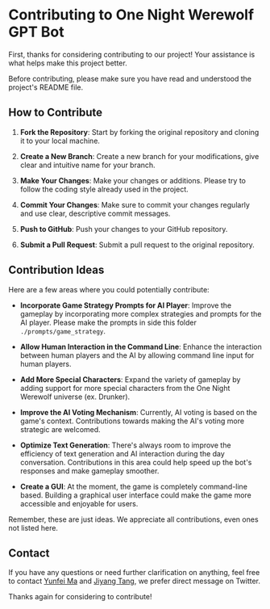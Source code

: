 # Contributing to One Night Werewolf GPT Bot

First, thanks for considering contributing to our project! Your assistance is what helps make this project better. 

Before contributing, please make sure you have read and understood the project's README file.

## How to Contribute

1. **Fork the Repository**: Start by forking the original repository and cloning it to your local machine.

2. **Create a New Branch**: Create a new branch for your modifications, give clear and intuitive name for your branch. 

3. **Make Your Changes**: Make your changes or additions. Please try to follow the coding style already used in the project.

4. **Commit Your Changes**: Make sure to commit your changes regularly and use clear, descriptive commit messages.

5. **Push to GitHub**: Push your changes to your GitHub repository.

6. **Submit a Pull Request**: Submit a pull request to the original repository.

## Contribution Ideas

Here are a few areas where you could potentially contribute:

- **Incorporate Game Strategy Prompts for AI Player**: Improve the gameplay by incorporating more complex strategies and prompts for the AI player. Please make the prompts in side this folder `./prompts/game_strategy`.

- **Allow Human Interaction in the Command Line**: Enhance the interaction between human players and the AI by allowing command line input for human players.

- **Add More Special Characters**: Expand the variety of gameplay by adding support for more special characters from the One Night Werewolf universe (ex. Drunker). 

- **Improve the AI Voting Mechanism**: Currently, AI voting is based on the game's context. Contributions towards making the AI's voting more strategic are welcomed.

- **Optimize Text Generation**: There's always room to improve the efficiency of text generation and AI interaction during the day conversation. Contributions in this area could help speed up the bot's responses and make gameplay smoother.

- **Create a GUI**: At the moment, the game is completely command-line based. Building a graphical user interface could make the game more accessible and enjoyable for users.

Remember, these are just ideas. We appreciate all contributions, even ones not listed here.

## Contact

If you have any questions or need further clarification on anything, feel free to contact [Yunfei Ma](https://yunfei-ma-mcmaster.github.io/) and [Jiyang Tang](https://github.com/tjysdsg), we prefer direct message on Twitter.

Thanks again for considering to contribute!
